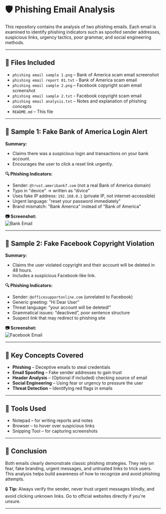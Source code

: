 # 🛡️ Phishing Email Analysis

This repository contains the analysis of two phishing emails. Each email is examined to identify phishing indicators such as spoofed sender addresses, suspicious links, urgency tactics, poor grammar, and social engineering methods.

---

## 📁 Files Included

- `phishing email sample 1.png` – Bank of America scam email screenshot
- `phishing email report 01.txt` - Bank of America scam email 
- `phishing email sample 2.png` – Facebook copyright scam email screenshot
- `phishing email sample 2.txt` - Facebook copyright scam email
- `phishing email analysis.txt` – Notes and explanation of phishing concepts
- `README.md` – This file

---

## 📧 Sample 1: Fake Bank of America Login Alert

**Summary:**
- Claims there was a suspicious login and transactions on your bank account.
- Encourages the user to click a reset link urgently.

**🔍 Phishing Indicators:**
- Sender: `@trust.ameribank7.com` (not a real Bank of America domain)
- Typo in "device" → written as “divice”
- Uses fake IP address: `192.168.0.1` (private IP, not internet-accessible)
- Urgent language: "reset your password immediately"
- Brand mismatch: "Bank America" instead of "Bank of America"

**📷 Screenshot:**  
![Bank Email](phishing_email_sample_1.png)

---

## 📧 Sample 2: Fake Facebook Copyright Violation

**Summary:**
- Claims the user violated copyright and their account will be deleted in 48 hours.
- Includes a suspicious Facebook-like link.

**🔍 Phishing Indicators:**
- Sender: `@officesupportonline.com` (unrelated to Facebook)
- Generic greeting: “Hi Dear User”
- Threat language: “your account will be deleted!”
- Grammatical issues: “deactived”, poor sentence structure
- Suspect link that may redirect to phishing site

**📷 Screenshot:**  
![Facebook Email](phishing_email_sample_2.png)

---

## 🧠 Key Concepts Covered

- **Phishing** – Deceptive emails to steal credentials
- **Email Spoofing** – Fake sender addresses to gain trust
- **Header Analysis** – (Optional if included) checking source of email
- **Social Engineering** – Using fear or urgency to pressure the user
- **Threat Detection** – Identifying red flags in emails

---

## 🔧 Tools Used

- Notepad – for writing reports and notes
- Browser – to hover over suspicious links
- Snipping Tool – for capturing screenshots

---

## 📌 Conclusion

Both emails clearly demonstrate classic phishing strategies. They rely on fear, fake branding, urgent messages, and untrusted links to trick users. This analysis helps build awareness of how to recognize and avoid phishing attempts.

🔒 **Tip:** Always verify the sender, never trust urgent messages blindly, and avoid clicking unknown links. Go to official websites directly if you're unsure.

---

